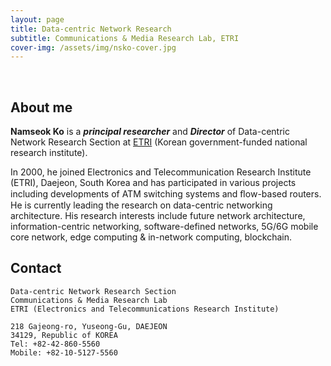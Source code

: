 ```yaml
---
layout: page
title: Data-centric Network Research
subtitle: Communications & Media Research Lab, ETRI
cover-img: /assets/img/nsko-cover.jpg
---
```


<br/>

## About me

**Namseok Ko** is a **_principal researcher_** and **_Director_** of Data-centric Network Research Section at [ETRI](https://www.etri.re.kr/kor/main/main.etri) (Korean government-funded national research institute). 

In 2000, he joined Electronics and Telecommunication Research Institute (ETRI), Daejeon, South Korea and has participated in various projects including developments of ATM switching systems and ﬂow-based routers. He is currently leading the research on data-centric networking architecture. His research interests include future network architecture, information-centric networking, software-defined networks, 5G/6G mobile core network, edge computing & in-network computing, blockchain.


## Contact

```
Data-centric Network Research Section
Communications & Media Research Lab
ETRI (Electronics and Telecommunications Research Institute)

218 Gajeong-ro, Yuseong-Gu, DAEJEON
34129, Republic of KOREA
Tel: +82-42-860-5560
Mobile: +82-10-5127-5560
```
